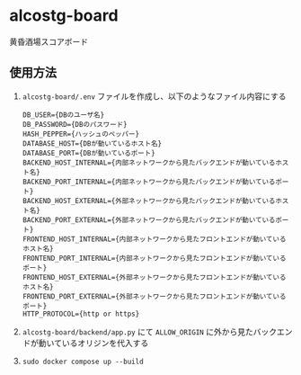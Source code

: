 # alcostg-board
黄昏酒場スコアボード


## 使用方法

1. `alcostg-board/.env` ファイルを作成し、以下のようなファイル内容にする

    ```
    DB_USER={DBのユーザ名}
    DB_PASSWORD={DBのパスワード}
    HASH_PEPPER={ハッシュのペッパー}
    DATABASE_HOST={DBが動いているホスト名}
    DATABASE_PORT={DBが動いているポート}
    BACKEND_HOST_INTERNAL={内部ネットワークから見たバックエンドが動いているホスト名}
    BACKEND_PORT_INTERNAL={内部ネットワークから見たバックエンドが動いているポート}
    BACKEND_HOST_EXTERNAL={外部ネットワークから見たバックエンドが動いているホスト名}
    BACKEND_PORT_EXTERNAL={外部ネットワークから見たバックエンドが動いているポート}
    FRONTEND_HOST_INTERNAL={内部ネットワークから見たフロントエンドが動いているホスト名}
    FRONTEND_PORT_INTERNAL={内部ネットワークから見たフロントエンドが動いているポート}
    FRONTEND_HOST_EXTERNAL={外部ネットワークから見たフロントエンドが動いているホスト名}
    FRONTEND_PORT_EXTERNAL={外部ネットワークから見たフロントエンドが動いているポート}
    HTTP_PROTOCOL={http or https}
    ```

2. `alcostg-board/backend/app.py` にて `ALLOW_ORIGIN` に外から見たバックエンドが動いているオリジンを代入する

3. `sudo docker compose up --build`
